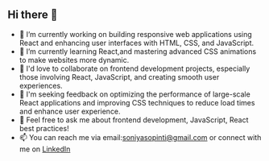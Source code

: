 ## Hi there 👋
- 🔭 I’m currently working on 
building responsive web applications using React and enhancing user interfaces with HTML, CSS, and JavaScript.
- 🌱 I’m currently learning 
  React,and mastering advanced CSS animations to make websites more dynamic.
 - 👯 
 I'd love to collaborate on frontend development projects, especially those involving React, JavaScript, and creating smooth user 
   experiences.
 - 🤔 I'm seeking feedback on optimizing the performance of large-scale React applications and improving CSS techniques to reduce load times and enhance user experience.
 - 💬 
Feel free to ask me about frontend development, JavaScript, React best practices!
 - 📫 
You can reach me via email:soniyasopinti@gmail.com or connect with me on [LinkedIn](https://www.linkedin.com/in/soniyasopinti/)

<!--
**soniya-sopinti/soniya-sopinti** is a ✨ _special_ ✨ repository because its `README.md` (this file) appears on your GitHub profile.

Here are some ideas to get you started:

- 🔭 I’m currently working on ...
- 🌱 I’m currently learning ...
- 👯 I’m looking to collaborate on ...
- 🤔 I’m looking for help with ...
- 💬 Ask me about ...
- 📫 How to reach me: ...
- 😄 Pronouns: ...
- ⚡ Fun fact: ...
-->
